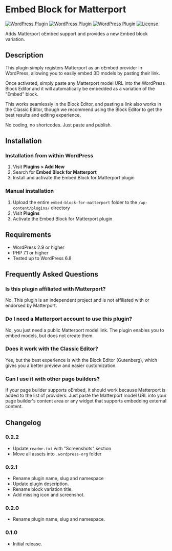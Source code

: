 # Embed Block for Matterport

[![WordPress Plugin](https://img.shields.io/wordpress/plugin/v/embed-block-for-matterport.svg)](https://wordpress.org/plugins/embed-block-for-matterport/)
[![WordPress Plugin](https://img.shields.io/wordpress/plugin/dt/embed-block-for-matterport.svg)](https://wordpress.org/plugins/embed-block-for-matterport/)
[![WordPress Plugin](https://img.shields.io/wordpress/plugin/r/embed-block-for-matterport.svg)](https://wordpress.org/plugins/embed-block-for-matterport/)
[![License](https://img.shields.io/badge/license-GPLv2-blue.svg)](http://www.gnu.org/licenses/gpl-2.0.html)

Adds Matterport oEmbed support and provides a new Embed block variation.

## Description

This plugin simply registers Matterport as an oEmbed provider in WordPress, allowing you to easily embed 3D models by pasting their link.

Once activated, simply paste any Matterport model URL into the WordPress Block Editor and it will automatically be embedded as a variation of the "Embed" block.

This works seamlessly in the Block Editor, and pasting a link also works in the Classic Editor, though we recommend using the Block Editor to get the best results and editing experience.

No coding, no shortcodes. Just paste and publish.

## Installation

### Installation from within WordPress

1. Visit **Plugins > Add New**
2. Search for **Embed Block for Matterport**
3. Install and activate the Embed Block for Matterport plugin

### Manual installation

1. Upload the entire `embed-block-for-matterport` folder to the `/wp-content/plugins/` directory
2. Visit **Plugins**
3. Activate the Embed Block for Matterport plugin

## Requirements

-   WordPress 2.9 or higher
-   PHP 7.1 or higher
-   Tested up to WordPress 6.8

## Frequently Asked Questions

### Is this plugin affiliated with Matterport?

No. This plugin is an independent project and is not affiliated with or endorsed by Matterport.

### Do I need a Matterport account to use this plugin?

No, you just need a public Matterport model link. The plugin enables you to embed models, but does not create them.

### Does it work with the Classic Editor?

Yes, but the best experience is with the Block Editor (Gutenberg), which gives you a better preview and easier customization.

### Can I use it with other page builders?

If your page builder supports oEmbed, it should work because Matterport is added to the list of providers. Just paste the Matterport model URL into your page builder's content area or any widget that supports embedding external content.

## Changelog

### 0.2.2

-   Update `readme.txt` with "Screenshots" section
-   Move all assets into `.wordpress-org` folder

### 0.2.1

-   Rename plugin name, slug and namespace
-   Update plugin description.
-   Rename block variation title.
-   Add missing icon and screenshot.

### 0.2.0

-   Rename plugin name, slug and namespace.

### 0.1.0

-   Initial release.

